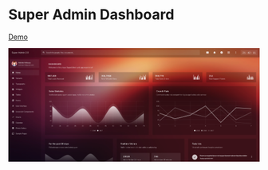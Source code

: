 
# Super Admin Dashboard
[Demo](https://jsdev63.github.io/Super-admin-dashboard/)

[![](img/screen.png "Title")](https://jsdev63.github.io/Super-admin-dashboard/)
